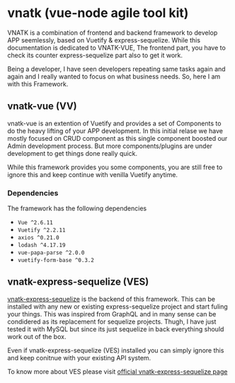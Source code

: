 # vnatk (vue-node agile tool kit)

VNATK is a combination of frontend and backend framework to develop APP seemlessly, based on Vuetify & express-sequelize.
While this documentation is dedicated to VNATK-VUE, The frontend part, you have to check its counter express-sequelize part also to get it work.

Being a developer, I have seen developers repeating same tasks again and again and I really wanted to focus on what business needs. So, here I am with this Framework.

## vnatk-vue (VV)

vnatk-vue is an extention of Vuetify and provides a set of Components to do the heavy lifting of your APP development. In this initial relase we have mostly focused on CRUD component as this single component boosted our Admin development process. But more components/plugins are under development to get things done really quick.

While this framework provides you some components, you are still free to ignore this and keep continue with venilla Vuetify anytime.

### Dependencies

The framework has the following dependencies

-   `Vue ^2.6.11`
-   `Vuetify ^2.2.11`
-   `axios ^0.21.0`
-   `lodash ^4.17.19`
-   `vue-papa-parse ^2.0.0`
-   `vuetify-form-base ^0.3.2`

## vnatk-express-sequelize (VES)

[vnatk-express-sequelize](<(https://github.com/gowrav-vishwakarma/vnatk-express-sequelize)>) is the backend of this framework. This can be installed with any new or existing express-sequelize project and start fuling your things. This was inspired from GraphQL and in many sense can be condidered as its replacement for sequelize projects. Thugh, I have just tested it with MySQL but since its just sequelize in back everything should work out of the box.

Even if vnatk-express-sequelize (VES) installed you can simply ignore this and keep conitnue with your existing API system.

To know more about VES please visit [official vnatk-express-sequelize page](https://github.com/gowrav-vishwakarma/vnatk-express-sequelize)
